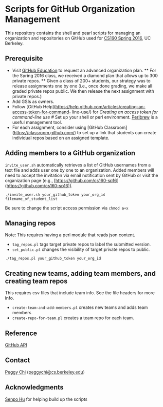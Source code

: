 # Scripts for GitHub Organization Management

This repository contains the shell and pearl scripts for managing an
organization and repositories on GitHub used for [CS160 Spring
2016](http://teaching.paulos.net/cs160_SP2016/), UC Berkeley.

## Prerequisite

* Visit [GitHub Education](https://education.github.com/) to request an
advanced organization plan.
** For the Spring 2016 class, we received a diamond plan that allows up to 300
private repos.
** Given a class of 200+ students, our strategy was to release assignments one
by one (i.e., once done grading, we make all graded private repos public. We
then release the next assignment with private repos.)
* Add GSIs as owners.
* Follow [GitHub
Help](https://help.github.com/articles/creating-an-access-token-for-command-
line-use/) for _Creating an access token for command-line use_ # Set up your
shell or perl environment. [Perlbrew](http://perlbrew.pl/) is a useful
management tool.
* For each assignment, consider using [GitHub Classroom]
(https://classroom.github.com/) to set up a link that students can create
individual repos based on an assigned template.

## Adding members to a GitHub organization

`invite_user.sh` automatically retrieves a list of GitHub usernames from a text
file and adds user one by one to an organization. Added members will need to
accept the invitation via email notification sent by GitHub or visit the
organization page (e.g.,
[https://github.com/cs160-sp16](https://github.com/cs160-sp16)).

```
./invite_user.sh your_github_token your_org_id filename_of_student_list
```

Be sure to change the script access permission via `chmod a+x`

## Managing repos

Note: This requires having a perl module that reads json content.

* `tag_repos.pl` tags target private repos to label the submitted version.
* `set_public.pl` changes the visibility of target private repos to public.

```
./tag_repos.pl your_github_token your_org_id
```

## Creating new teams, adding team members, and creating team repos

This requires csv files that include team info. See the file headers for more
info.

* `create-team-and-add-members.pl` creates new teams and adds team members.
* `create-repo-for-team.pl` creates a team repo for each team.

## Reference

[GitHub API](https://developer.github.com/v3/)

## Contact

[Peggy Chi](https://github.com/peggychi/) (peggychi@cs.berkeley.edu)

## Acknowledgments

[Senpo Hu](https://github.com/senpo) for helping build up the scripts
